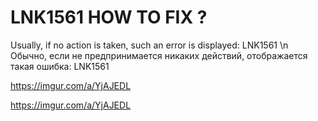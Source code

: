 # LNK1561 HOW TO FIX ?

Usually, if no action is taken, such an error is displayed: LNK1561
\n Обычно, если не предпринимается никаких действий, отображается такая ошибка: LNK1561

https://imgur.com/a/YjAJEDL


https://imgur.com/a/YjAJEDL
